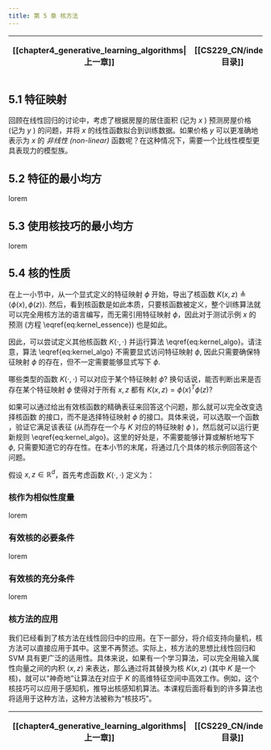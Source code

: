 ```yaml
---
title: 第 5 章 核方法
---
```

| [[chapter4_generative_learning_algorithms\|上一章]] | [[CS229_CN/index\|目录]] | 下一章 |
| :----------------------------------------------: | :--------------------: | :-: |

## 5.1 特征映射

回顾在线性回归的讨论中，考虑了根据房屋的居住面积 (记为 $x$ ) 预测房屋价格 (记为 $y$ ) 的问题，并将 $x$ 的线性函数拟合到训练数据。如果价格 $y$ 可以更准确地表示为 $x$ 的 *非线性 (non-linear)* 函数呢？在这种情况下，需要一个比线性模型更具表现力的模型族。

## 5.2 特征的最小均方

lorem

## 5.3 使用核技巧的最小均方

lorem

## 5.4 核的性质

在上一小节中，从一个显式定义的特征映射 $\phi$ 开始，导出了核函数 $K(x, z) \triangleq \langle \phi(x), \phi(z) \rangle$. 然后，看到核函数是如此本质，只要核函数被定义，整个训练算法就可以完全用核方法的语言编写，而无需引用特征映射 $\phi$，因此对于测试示例 $x$ 的预测 (方程 \eqref{eq:kernel_essence}) 也是如此。

因此，可以尝试定义其他核函数 $K(\cdot, \cdot)$ 并运行算法 \eqref{eq:kernel_algo}。请注意，算法 \eqref{eq:kernel_algo} 不需要显式访问特征映射 $\phi$, 因此只需要确保特征映射 $\phi$ 的存在，但不一定需要能够显式写下 $\phi$.

哪些类型的函数 $K(\cdot, \cdot)$ 可以对应于某个特征映射 $\phi$? 换句话说，能否判断出来是否存在某个特征映射 $\phi$ 使得对于所有 $x, z$ 都有 $K(x, z) = \phi(x)^T \phi(z)$?

如果可以通过给出有效核函数的精确表征来回答这个问题，那么就可以完全改变选择核函数  的接口，而不是选择特征映射 $\phi$ 的接口。具体来说，可以选取一个函数 ，验证它满足该表征 (从而存在一个与 $K$ 对应的特征映射 $\phi$ )，然后就可以运行更新规则 \eqref{eq:kernel_algo}。这里的好处是，不需要能够计算或解析地写下 $\phi$, 只需要知道它的存在性。在本小节的末尾，将通过几个具体的核示例回答这个问题。

假设 $x, z \in \mathbb{R}^d$，首先考虑函数 $K(\cdot, \cdot)$ 定义为：

### 核作为相似性度量

lorem

### 有效核的必要条件

lorem

### 有效核的充分条件

lorem

### 核方法的应用

我们已经看到了核方法在线性回归中的应用。在下一部分，将介绍支持向量机，核方法可以直接应用于其中。这里不再赘述。实际上，核方法的思想比线性回归和 SVM 具有更广泛的适用性。具体来说，如果有一个学习算法，可以完全用输入属性向量之间的内积 $\langle x, z \rangle$ 来表达，那么通过将其替换为核 $K(x, z)$ (其中 $K$ 是一个核)，就可以“神奇地”让算法在对应于 $K$ 的高维特征空间中高效工作。例如，这个核技巧可以应用于感知机，推导出核感知机算法。本课程后面将看到的许多算法也将适用于这种方法，这种方法被称为“核技巧”。

| [[chapter4_generative_learning_algorithms\|上一章]] | [[CS229_CN/index\|目录]] | 下一章 |
| :----------------------------------------------: | :--------------------: | :-: |